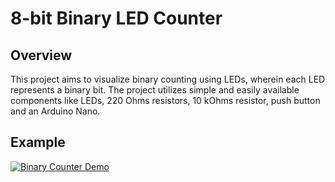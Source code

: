 # 8-bit Binary LED Counter

## Overview

This project aims to visualize binary counting using LEDs, wherein each LED represents a binary bit. The project utilizes simple and easily available components like LEDs, 220 Ohms resistors, 10 kOhms resistor, push button and an Arduino Nano.

## Example

[![Binary Counter Demo](https://img.youtube.com/vi/MtKcsSnjfr8/0.jpg)](https://www.youtube.com/watch?v=MtKcsSnjfr8)